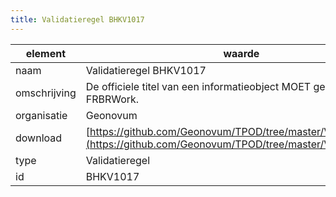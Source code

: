 ```yaml
---
title: Validatieregel BHKV1017
---
```


|element|waarde|
|-----|------|
| naam  |Validatieregel BHKV1017|
| omschrijving  |De officiele titel van een informatieobject MOET gelijk zijn aan het FRBRWork.|
| organisatie  |Geonovum|
| download  | [https://github.com/Geonovum/TPOD/tree/master/Validatieregels](https://github.com/Geonovum/TPOD/tree/master/Validatieregels)|
| type  |Validatieregel|
| id  |BHKV1017|

